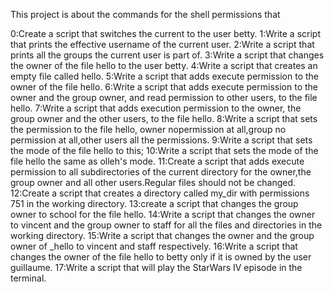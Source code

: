 This project is about the commands for the shell permissions that

0:Create a script that switches the current to the user betty.
1:Write a script that prints the effective username of the current user.
2:Write a script that prints all the groups the current user is part of.
3:Write a script that changes the owner of the file hello to the user betty.
4:Write a script that creates an empty file called hello.
5:Write a script that adds execute permission to the owner of the file hello.
6:Write a script that adds execute permission to the owner and the group owner, and read permission to other users, to the file hello.
7:Write a script that adds execution permission to the owner, the group owner and the other users, to the file hello.
8:Write a script that sets the permission to the file hello, owner nopermission at all,group no permission at all,other users all the permissions.
9:Write a script that sets the mode of the file hello to this;
10:Write a script that sets the mode of the file hello the same as olleh's mode.
11:Create a script that adds execute permission to all subdirectories of the current directory for the owner,the group owner and all other users.Regular files should not be changed.
12:Create a script that creates a directory called my_dir with permissions 751 in the working directory.
13:create a script that changes the group owner to school for the file hello.
14:Write a  script that changes the owner to vincent and the group owner to staff for all the files and directories in the working directory.
15:Write a script that changes the owner and the group owner of _hello to vincent and staff respectively.
16:Write a script that changes the owner of the file hello to betty only if it is owned by the user guillaume.
17:Write a script that will play the StarWars IV episode in the terminal.
